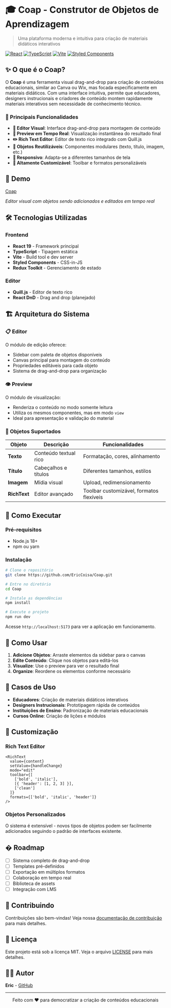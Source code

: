 # 🎓 Coap - Construtor de Objetos de Aprendizagem

> Uma plataforma moderna e intuitiva para criação de materiais didáticos interativos

[![React](https://img.shields.io/badge/React-19-blue?logo=react)](https://reactjs.org/)
[![TypeScript](https://img.shields.io/badge/TypeScript-5.0-blue?logo=typescript)](https://www.typescriptlang.org/)
[![Vite](https://img.shields.io/badge/Vite-7.1-purple?logo=vite)](https://vitejs.dev/)
[![Styled Components](https://img.shields.io/badge/Styled--Components-6.0-pink?logo=styled-components)](https://styled-components.com/)

## ✨ O que é o Coap?

O **Coap** é uma ferramenta visual drag-and-drop para criação de conteúdos educacionais, similar ao Canva ou Wix, mas focada especificamente em materiais didáticos. Com uma interface intuitiva, permite que educadores, designers instrucionais e criadores de conteúdo montem rapidamente materiais interativos sem necessidade de conhecimento técnico.

### 🚀 Principais Funcionalidades

- **📝 Editor Visual**: Interface drag-and-drop para montagem de conteúdo
- **🔄 Preview em Tempo Real**: Visualização instantânea do resultado final
- **✏️ Rich Text Editor**: Editor de texto rico integrado com Quill.js
- **🎨 Objetos Reutilizáveis**: Componentes modulares (texto, título, imagem, etc.)
- **📱 Responsivo**: Adapta-se a diferentes tamanhos de tela
- **🔧 Altamente Customizável**: Toolbar e formatos personalizáveis

## 🎥 Demo

[Coap]([https://www.openai.com](https://coap.ericvitor.com.br/))

*Editor visual com objetos sendo adicionados e editados em tempo real*

## 🛠️ Tecnologias Utilizadas

### Frontend
- **React 19** - Framework principal
- **TypeScript** - Tipagem estática
- **Vite** - Build tool e dev server
- **Styled Components** - CSS-in-JS
- **Redux Toolkit** - Gerenciamento de estado

### Editor
- **Quill.js** - Editor de texto rico
- **React DnD** - Drag and drop (planejado)

## 🏗️ Arquitetura do Sistema

### 📋 Editor
O módulo de edição oferece:
- Sidebar com paleta de objetos disponíveis
- Canvas principal para montagem do conteúdo
- Propriedades editáveis para cada objeto
- Sistema de drag-and-drop para organização

### 👁️ Preview
O módulo de visualização:
- Renderiza o conteúdo no modo somente leitura
- Utiliza os mesmos componentes, mas em modo `view`
- Ideal para apresentação e validação do material

### 🧱 Objetos Suportados

| Objeto | Descrição | Funcionalidades |
|--------|-----------|----------------|
| **Texto** | Conteúdo textual rico | Formatação, cores, alinhamento |
| **Título** | Cabeçalhos e títulos | Diferentes tamanhos, estilos |
| **Imagem** | Mídia visual | Upload, redimensionamento |
| **RichText** | Editor avançado | Toolbar customizável, formatos flexíveis |

## 🚀 Como Executar

### Pré-requisitos
- Node.js 18+
- npm ou yarn

### Instalação
```bash
# Clone o repositório
git clone https://github.com/EricCoisa/Coap.git

# Entre no diretório
cd Coap

# Instale as dependências
npm install

# Execute o projeto
npm run dev
```

Acesse `http://localhost:5173` para ver a aplicação em funcionamento.

## 📖 Como Usar

1. **Adicione Objetos**: Arraste elementos da sidebar para o canvas
2. **Edite Conteúdo**: Clique nos objetos para editá-los
3. **Visualize**: Use o preview para ver o resultado final
4. **Organize**: Reordene os elementos conforme necessário

## 🎯 Casos de Uso

- **Educadores**: Criação de materiais didáticos interativos
- **Designers Instrucionais**: Prototipagem rápida de conteúdos
- **Instituições de Ensino**: Padronização de materiais educacionais
- **Cursos Online**: Criação de lições e módulos

## 🔧 Customização

### Rich Text Editor
```tsx
<RichText
  value={content}
  setValue={handleChange}
  mode="edit"
  toolbar={[
    ['bold', 'italic'],
    [{ 'header': [1, 2, 3] }],
    ['clean']
  ]}
  formats={['bold', 'italic', 'header']}
/>
```

### Objetos Personalizados
O sistema é extensível - novos tipos de objetos podem ser facilmente adicionados seguindo o padrão de interfaces existente.

## �️ Roadmap

- [ ] Sistema completo de drag-and-drop
- [ ] Templates pré-definidos
- [ ] Exportação em múltiplos formatos
- [ ] Colaboração em tempo real
- [ ] Biblioteca de assets
- [ ] Integração com LMS

## 🤝 Contribuindo

Contribuições são bem-vindas! Veja nossa [documentação de contribuição](CONTRIBUTING.md) para mais detalhes.

## 📄 Licença

Este projeto está sob a licença MIT. Veja o arquivo [LICENSE](LICENSE) para mais detalhes.

## 👨‍💻 Autor

**Eric** - [GitHub](https://github.com/EricCoisa)

---

<p align="center">
  Feito com ❤️ para democratizar a criação de conteúdos educacionais
</p>
